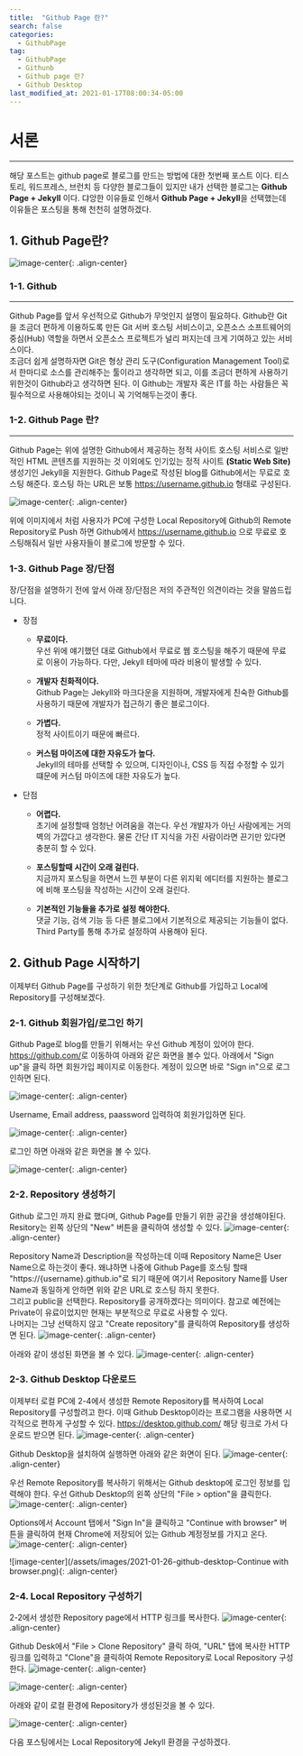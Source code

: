 ```yaml
---
title:  "Github Page 란?"
search: false
categories:
  - GithubPage
tag:
  - GithubPage
  - Githunb
  - Github page 란?
  - Github Desktop
last_modified_at: 2021-01-17T08:00:34-05:00
---
```


# 서론
*****
해당 포스트는 github page로 블로그를 만드는 방법에 대한 첫번째 포스트 이다.
티스토리, 워드프레스, 브런치 등 다양한 블로그들이 있지만 내가 선택한 블로그는 **Github Page + Jekyll** 이다.
댜앙한 이유들로 인해서 **Github Page + Jekyll**을 선택했는데 이유들은 포스팅을 통해 천천히 설명하겠다.




## 1. Github Page란?

![image-center](/assets/images/2021-01-26-what-githubpage_github-pages.png){: .align-center}



### 1-1. Github
*****

 Github Page를 앞서 우선적으로 Github가 무엇인지 설명이 필요하다. Github란 Git을 조금더 편하게 이용하도록 만든 Git 서버 호스팅 서비스이고,
 오픈소스 소프트웨어의 중심(Hub) 역할을 하면서 오픈소스 프로젝트가 널리 퍼지는데 크게 기여하고 있는 서비스이다.<br/>
 조금더 쉽게 설명하자면 Git은 형상 관리 도구(Configuration Management Tool)로서 한마디로 소스를 관리해주는 툴이라고 생각하면 되고, 이를 조금더 편하게 사용하기 위한것이 Github라고 생각하면 된다.
 이 Github는 개발자 혹은 IT를 하는 사람들은 꼭 필수적으로 사용해야되는 것이니 꼭 기억해두는것이 좋다.


### 1-2. Github Page 란?
*****

Github Page는 위에 설명한 Github에서 제공하는 정적 사이트 호스팅 서비스로 일반적인 HTML 콘텐츠를 지원하는 것 이외에도 인기있는 정적 사이트 **(Static Web Site)** 생성기인 Jekyll을 지원한다.
Github Page로 작성된 blog를 Github에서는 무료로 호스팅 해준다. 호스팅 하는 URL은 보통 https://username.github.io 형태로 구성된다.

![image-center](/assets/images/2021-01-26-what-githubpage_service_architecture.png){: .align-center}



위에 이미지에서 처럼 사용자가 PC에 구성한 Local Repository에 Github의 Remote Repository로 Push 하면 Github에서 https://username.github.io 으로 무료로 호스팅해줘서 일반 사용자들이 블로그에 방문할 수 있다.


### 1-3. Github Page 장/단점
장/단점을 설명하기 전에 앞서 아래 장/단점은 저의 주관적인 의견이라는 것을 말씀드립니다.

* 장점
  - **무료이다.**<br/>
    우선 위에 얘기했던 대로 Github에서 무료로 웹 호스팅을 해주기 때문에 무료로 이용이 가능하다. 다만, Jekyll 테마에 따라 비용이 발생할 수 있다.

  - **개발자 친화적이다.**<br/>
    Github Page는 Jekyll와 마크다운을 지원하며, 개발자에게 친숙한 Github를 사용하기 때문에 개발자가 접근하기 좋은 블로그이다.

  - **가볍다.**<br/>
    정적 사이트이기 때문에 빠르다.

  - **커스텀 마이즈에 대한 자유도가 높다.**<br/>
    Jekyll의 테마를 선택할 수 있으며, 디자인이나, CSS 등 직접 수정할 수 있기 떄문에 커스텀 마이즈에 대한 자유도가 높다.


* 단점
  - **어렵다.**<br/>
    초기에 설정할때 엄청난 어려움을 겪는다. 우선 개발자가 아닌 사람에게는 거의 벽의 가깝다고 생각한다. 물론 간단 IT 지식을 가진 사람이라면 끈기만 있다면 충분히 할 수 있다.

  - **포스팅할때 시간이 오래 걸린다.**<br/>
    지금까지 포스팅을 하면서 느낀 부분이 다른 위지윅 에디터를 지원하는 블로그에 비해 포스팅을 작성하는 시간이 오래 걸린다.

  - **기본적인 기능들을 추가로 설정 해야한다.**<br/>
    댓글 기능, 검색 기능 등 다른 블로그에서 기본적으로 제공되는 기능들이 없다. Third Party를 통해 추가로 설정하여 사용해야 된다.

## 2. Github Page 시작하기
 이제부터 Github Page를 구성하기 위한 첫단계로 Github를 가입하고 Local에 Repository를 구성해보겠다.

### 2-1. Github 회원가입/로그인 하기
Github Page로 blog를 만들기 위해서는 우선 Github 계정이 있어야 한다.
<https://github.com/>로 이동하여 아래와 같은 화면을 볼수 있다. 아래에서 "Sign up"을 클릭 하면 회원가입 페이지로 이동한다.
계정이 있으면 바로 "Sign in"으로 로그인하면 된다.


![image-center](/assets/images/2021-01-26-github-mainpage.png){: .align-center}


Username, Email address, paassword 입력하여 회원가입하면 된다.


![image-center](/assets/images/2021-01-26-github-join.png){: .align-center}


로그인 하면 아래와 같은 화면을 볼 수 있다.


![image-center](/assets/images/2021-01-26-github-login_first_page.png){: .align-center}



### 2-2. Repository 생성하기
Github 로그인 까지 완료 했다며, Github Page를 만들기 위한 공간을 생성해야된다. Resitory는 왼쪽 상단의 "New" 버튼을 클릭하여 생성할 수 있다.
![image-center](/assets/images/2021-01-26-github-new-repository.png){: .align-center}


Repository Name과 Description을 작성하는데 이때 Repository Name은 User Name으로 하는것이 좋다. 왜냐하면 나중에 Github Page를 호스팅 할때 "https://{username}.github.io"로 되기 때문에 여기서 Repository Name를 User Name과 동일하게 안하면 위와 같은 URL로 호스팅 하지 못한다. <br/>
그리고 public을 선택한다. Repository를 공개하겠다는 의미이다. 참고로 예전에는 Private이 유료이었지만 현재는 부분적으로 무료로 사용할 수 있다.<br/>
나머지는 그냥 선택하지 않고 "Create repository"를 클릭하여 Repository를 생성하면 된다.
![image-center](/assets/images/2021-01-26-github-create-repository.png){: .align-center}


아래와 같이 생성된 화면을 볼 수 있다.
![image-center](/assets/images/2021-01-26-github-first-repository.png){: .align-center}


### 2-3. Github Desktop 다운로드
이제부터 로컬 PC에 2-4에서 생성한 Remote Repository를 복사하여 Local Repository를 구성할려고 한다. 이때 Github Desktop이라는 프로그램을 사용하면 시각적으로 편하게 구성할 수 있다.
<https://desktop.github.com/> 해당 링크로 가서 다운로드 받으면 된다.
![image-center](/assets/images/2021-01-26-github-desktop-download.png){: .align-center}


Github Desktop을 설치하여 실행하면 아래와 같은 화면이 된다.
![image-center](/assets/images/2021-01-26-github-desktop.png){: .align-center}


우선 Remote Repository를 복사하기 위해서는 Github desktop에 로그인 정보를 입력해야 한다. 우선 Github Desktop의 왼쪽 상단의 "File > option"을 클릭한다.
![image-center](/assets/images/2021-01-26-github-desktop-option.png){: .align-center}


Options에서 Account 탭에서 "Sign In"을 클릭하고 "Continue with browser" 버튼을 클릭하여 현재 Chrome에 저장되어 있는 Github 계정정보를 가지고 온다.
![image-center](/assets/images/2021-01-26-github-desktop-signin.png){: .align-center}


![image-center](/assets/images/2021-01-26-github-desktop-Continue with browser.png){: .align-center}

### 2-4. Local Repository 구성하기
2-2에서 생성한 Repository page에서 HTTP 링크를 복사한다.
![image-center](/assets/images/2021-01-26-github-repository-httpl.png){: .align-center}


Github Desk에서 "File > Clone Repository" 클릭 하여, "URL" 탭에 복사한 HTTP 링크를 입력하고 "Clone"을 클릭하여 Remote Repository로 Local Repository 구성한다.
![image-center](/assets/images/2021-01-26-github-clone-repository_02.png){: .align-center}


![image-center](/assets/images/2021-01-26-github-clone-repository.png){: .align-center}


아래와 같이 로컬 환경에 Repository가 생성된것을 볼 수 있다.


![image-center](/assets/images/2021-01-26-github-rocal-repository.png){: .align-center}


다음 포스팅에서는 Local Repository에 Jekyll 환경을 구성하겠다.
